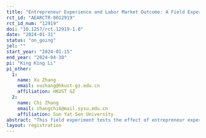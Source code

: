 ```yaml
---
title: "Entrepreneur Experience and Labor Market Outcome: A Field Experiment"
rct_id: "AEARCTR-0012919"
rct_id_num: "12919"
doi: "10.1257/rct.12919-1.0"
date: "2024-01-31"
status: "on_going"
jel: ""
start_year: "2024-01-15"
end_year: "2024-04-30"
pi: "King King Li"
pi_other:
  1:
    name: Xu Zhang
    email: xuzhang@hkust-gz.edu.cn
    affiliation: HKUST GZ
  2:
    name: Chi Zhang
    email: zhangchi6@mail.sysu.edu.cn
    affiliation: Sun Yat-Sen University
abstract: "This field experiment tests the effect of entrepreneur experience on worker’s labor market outcome. We conduct a correspondence study in China. The intervention is entrepreneur experience of the job applicant."
layout: registration
---
```


